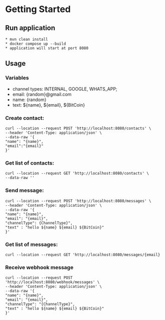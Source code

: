 # Getting Started

## Run application

````
* mvn clean install 
* docker compose up --build
* application will start at port 8080
````
## Usage

### Variables
* channel types: INTERNAL, GOOGLE, WHATS_APP;
* email: {random}@gmail.com
* name: {random}
* text: ${name}, ${email}, ${BitCoin}

### Create contact: 

    curl --location --request POST 'http://localhost:8080/contacts' \
    --header 'Content-Type: application/json' \
    --data-raw '{
    "name": "{name}",
    "email":"{email}"
    }'

### Get list of contacts: 
    
    curl --location --request GET 'http://localhost:8080/contacts' \
    --data-raw ''

### Send message:
    
    curl --location --request POST 'http://localhost:8080/messages' \
    --header 'Content-Type: application/json' \
    --data-raw '{
    "name": "{name}",
    "email": "{email}",
    "channelType": {ChannelType}",
    "text" : "hello ${name} ${email} ${BitCoin}"
    }'

### Get list of messages:
    
    curl --location --request GET 'http://localhost:8080/messages/{email}

### Receive webhook message
    
    curl --location --request POST 'http://localhost:8080/webhook/messages' \
    --header 'Content-Type: application/json' \
    --data-raw '{
    "name": "{name}",
    "email": "{email}",
    "channelType": "{ChannelType}",
    "text" : "hello ${name} ${email} ${BitCoin}"
    }'
